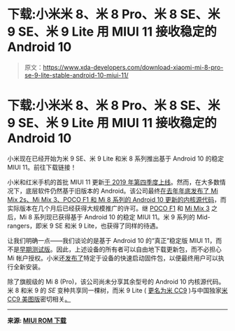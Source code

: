 # 下载:小米米 8、米 8 Pro、米 8 SE、米 9 SE、米 9 Lite 用 MIUI 11 接收稳定的 Android 10

> 原文：<https://www.xda-developers.com/download-xiaomi-mi-8-pro-se-9-lite-stable-android-10-miui-11/>

# 下载:小米米 8、米 8 Pro、米 8 SE、米 9 SE、米 9 Lite 用 MIUI 11 接收稳定的 Android 10

小米现在已经开始为米 9 SE、米 9 Lite 和米 8 系列推出基于 Android 10 的稳定 MIUI 11。前往下载链接！

小米和红米手机的首批 MIUI 11 更新[于 2019 年第四季度上线](https://www.xda-developers.com/download-miui-11-xiaomi-redmi-note-7-pro-poco-f1/)。然而，在大多数情况下，底层软件仍然基于旧版本的 Android。该公司最终[在去年年底发布了 Mi Mix 2s、Mi Mix 3、POCO F1 和 Mi 8 系列的 Android 10 更新的内核源代码](https://www.xda-developers.com/xiaomi-releases-kernel-sources-android-10-update-poco-f1-mi-mix-2s-mi-mix-3-mi-8-series/)，而实际版本在几个月后已经获得大规模推广的许可。继 [POCO F1](https://www.xda-developers.com/poco-f1-gets-official-android-10-miui-11-update/) 和 [Mi Mix 3](https://www.xda-developers.com/download-xiaomi-mi-mix-3-receives-stable-android-10-update-with-miui-11/) 之后，Mi 8 系列现已获得基于 Android 10 的稳定 MIUI 11。米 9 系列的 Mid-rangers，即米 9 SE 和米 9 Lite，也获得了同样的待遇。

让我们明确一点——我们谈论的是基于 Android 10 的“真正”稳定版 MIUI 11，而不是[早期测试版](https://www.xda-developers.com/xiaomi-redmi-note-7-redmi-note-8-pro-redmi-k20-mi-9t-mi-mix-3-mi-9-se-mi-8-se-receive-android-10-miui-11-betas/)。因此，上述设备的所有者可以自由地下载更新包，而不必担心 Mi 帐户授权。小米还[发布了](https://c.mi.com/oc/miuidownload/detail?guide=2)特定于设备的快速启动固件包，以便最终用户可以执行全新安装。

除了旗舰级的 Mi 8 (Pro)，该公司尚未分享其余型号的 Android 10 内核源代码。米 8 和米 9 的 *SE* 变种共享同一棵树，而米 9 Lite ( [更名为米 CC9](https://www.xda-developers.com/xiaomi-mi-9-lite-spain-europe-launch-cc9/) )与中国独家[米 CC9 美图版](https://www.xda-developers.com/xiaomi-cc9-cc9e-cc9-meitu-edition-triple-cameras-china/)密切相关[。](https://www.xda-developers.com/xiaomi-cc9-meitu-edition-kernel-source-code/)

* * *

**来源: [MIUI ROM 下载](https://c.mi.com/global/miuidownload/index)**